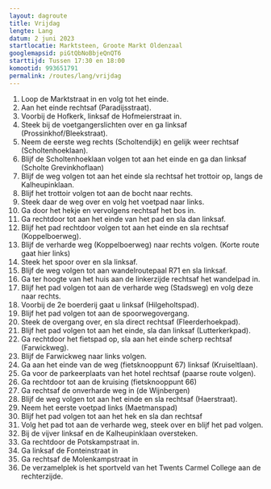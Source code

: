 ```yaml
---
layout: dagroute
title: Vrijdag
lengte: Lang
datum: 2 juni 2023
startlocatie: Marktsteen, Groote Markt Oldenzaal
googlemapsid: piGtQbNoBbjeQnQT6
starttijd: Tussen 17:30 en 18:00
komootid: 993651791
permalink: /routes/lang/vrijdag
---
```


1.	Loop de Marktstraat in en volg tot het einde.
2.	Aan het einde rechtsaf (Paradijsstraat).
3.	Voorbij de Hofkerk, linksaf de Hofmeierstraat in.
4.	Steek bij de voetgangerslichten over en ga linksaf (Prossinkhof/Bleekstraat).
5.	Neem de eerste weg rechts (Scholtendijk) en gelijk weer rechtsaf (Scholtenhoeklaan).
6.	Blijf de Scholtenhoeklaan volgen tot aan het einde en ga dan linksaf (Scholte Grevinkhoflaan)
7.	Blijf de weg volgen tot aan het einde sla rechtsaf het trottoir op, langs de Kalheupinklaan.
8.	Blijf het trottoir volgen tot aan de bocht naar rechts.
9.	Steek daar de weg over en volg het voetpad naar links.
10.	Ga door het hekje en vervolgens rechtsaf het bos in.
11.	Ga rechtdoor tot aan het einde van het pad en sla dan linksaf.
12.	Blijf het pad rechtdoor volgen tot aan het einde en sla rechtsaf (Koppelboerweg).
13.	Blijf de verharde weg (Koppelboerweg) naar rechts volgen. (Korte route gaat hier links)
14.	Steek het spoor over en sla linksaf.
15.	Blijf de weg volgen tot aan wandelroutepaal R71 en sla linksaf.
16.	Ga ter hoogte van het huis aan de linkerzijde rechtsaf het wandelpad in. 
17.	Blijf het pad volgen tot aan de verharde weg (Stadsweg) en volg deze naar rechts.
18.	Voorbij de 2e boerderij gaat u linksaf (Hilgeholtspad).
19.	Blijf het pad volgen tot aan de spoorwegovergang.
20.	Steek de overgang over, en sla direct rechtsaf (Fleerderhoekpad).
21.	Blijf het pad volgen tot aan het einde, sla dan linksaf (Lutterkerkpad). 
22.	Ga rechtdoor het fietspad op, sla aan het einde scherp rechtsaf (Farwickweg). 
23.	Blijf de Farwickweg naar links volgen.
24.	Ga aan het einde van de weg (fietsknooppunt 67) linksaf (Kruiseltlaan).
25.	Ga voor de parkeerplaats van het hotel rechtsaf (paarse route volgen). 
26.	Ga rechtdoor tot aan de kruising (fietsknooppunt 66) 
27.	Ga rechtsaf de onverharde weg in (de Wijnbergen)
28.	Blijf de weg volgen tot aan het einde en sla rechtsaf (Haerstraat). 
29.	Neem het eerste voetpad links (Maetmanspad)
30.	Blijf het pad volgen tot aan het hek en sla dan rechtsaf
31.	Volg het pad tot aan de verharde weg, steek over en blijf het pad volgen.
32.	Bij de vijver linksaf en de Kalheupinklaan oversteken.
33.	Ga rechtdoor de Potskampstraat in.
34.	Ga linksaf de Fonteinstraat in
35.	Ga rechtsaf de Molenkampstraat in
36.	De verzamelplek is het sportveld van het Twents Carmel College aan de rechterzijde.